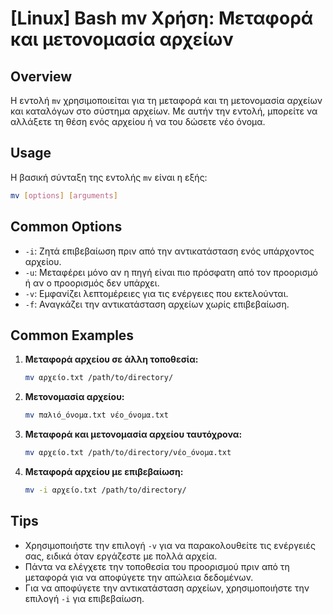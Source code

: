 # [Linux] Bash mv Χρήση: Μεταφορά και μετονομασία αρχείων

## Overview
Η εντολή `mv` χρησιμοποιείται για τη μεταφορά και τη μετονομασία αρχείων και καταλόγων στο σύστημα αρχείων. Με αυτήν την εντολή, μπορείτε να αλλάξετε τη θέση ενός αρχείου ή να του δώσετε νέο όνομα.

## Usage
Η βασική σύνταξη της εντολής `mv` είναι η εξής:

```bash
mv [options] [arguments]
```

## Common Options
- `-i`: Ζητά επιβεβαίωση πριν από την αντικατάσταση ενός υπάρχοντος αρχείου.
- `-u`: Μεταφέρει μόνο αν η πηγή είναι πιο πρόσφατη από τον προορισμό ή αν ο προορισμός δεν υπάρχει.
- `-v`: Εμφανίζει λεπτομέρειες για τις ενέργειες που εκτελούνται.
- `-f`: Αναγκάζει την αντικατάσταση αρχείων χωρίς επιβεβαίωση.

## Common Examples
1. **Μεταφορά αρχείου σε άλλη τοποθεσία:**
   ```bash
   mv αρχείο.txt /path/to/directory/
   ```

2. **Μετονομασία αρχείου:**
   ```bash
   mv παλιό_όνομα.txt νέο_όνομα.txt
   ```

3. **Μεταφορά και μετονομασία αρχείου ταυτόχρονα:**
   ```bash
   mv αρχείο.txt /path/to/directory/νέο_όνομα.txt
   ```

4. **Μεταφορά αρχείου με επιβεβαίωση:**
   ```bash
   mv -i αρχείο.txt /path/to/directory/
   ```

## Tips
- Χρησιμοποιήστε την επιλογή `-v` για να παρακολουθείτε τις ενέργειές σας, ειδικά όταν εργάζεστε με πολλά αρχεία.
- Πάντα να ελέγχετε την τοποθεσία του προορισμού πριν από τη μεταφορά για να αποφύγετε την απώλεια δεδομένων.
- Για να αποφύγετε την αντικατάσταση αρχείων, χρησιμοποιήστε την επιλογή `-i` για επιβεβαίωση.